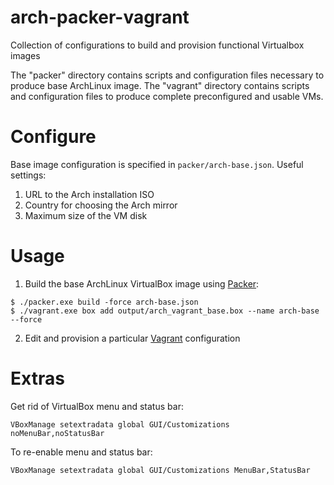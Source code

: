 # arch-packer-vagrant
Collection of configurations to build and provision functional Virtualbox images

The "packer" directory contains scripts and configuration files necessary to produce base ArchLinux image. The "vagrant" directory contains scripts and configuration files to produce complete preconfigured and usable VMs.

# Configure

Base image configuration is specified in `packer/arch-base.json`. Useful settings:
1. URL to the Arch installation ISO
2. Country for choosing the Arch mirror
3. Maximum size of the VM disk

# Usage

1. Build the base ArchLinux VirtualBox image using [Packer](packer.io):
```
$ ./packer.exe build -force arch-base.json
$ ./vagrant.exe box add output/arch_vagrant_base.box --name arch-base --force
```
2. Edit and provision a particular [Vagrant](https://www.vagrantup.com/) configuration

# Extras

Get rid of VirtualBox menu and status bar:
```
VBoxManage setextradata global GUI/Customizations noMenuBar,noStatusBar
```

To re-enable menu and status bar:
```
VBoxManage setextradata global GUI/Customizations MenuBar,StatusBar
```
